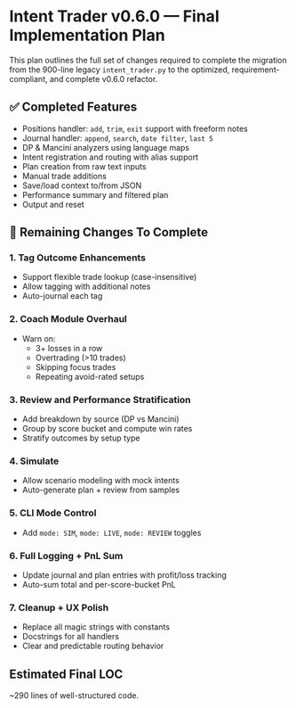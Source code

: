 # Intent Trader v0.6.0 — Final Implementation Plan

This plan outlines the full set of changes required to complete the migration from the 900-line legacy `intent_trader.py` to the optimized, requirement-compliant, and complete v0.6.0 refactor.

## ✅ Completed Features
- Positions handler: `add`, `trim`, `exit` support with freeform notes
- Journal handler: `append`, `search`, `date filter`, `last 5`
- DP & Mancini analyzers using language maps
- Intent registration and routing with alias support
- Plan creation from raw text inputs
- Manual trade additions
- Save/load context to/from JSON
- Performance summary and filtered plan
- Output and reset

## 🔧 Remaining Changes To Complete

### 1. Tag Outcome Enhancements
- Support flexible trade lookup (case-insensitive)
- Allow tagging with additional notes
- Auto-journal each tag

### 2. Coach Module Overhaul
- Warn on:
  - 3+ losses in a row
  - Overtrading (>10 trades)
  - Skipping focus trades
  - Repeating avoid-rated setups

### 3. Review and Performance Stratification
- Add breakdown by source (DP vs Mancini)
- Group by score bucket and compute win rates
- Stratify outcomes by setup type

### 4. Simulate
- Allow scenario modeling with mock intents
- Auto-generate plan + review from samples

### 5. CLI Mode Control
- Add `mode: SIM`, `mode: LIVE`, `mode: REVIEW` toggles

### 6. Full Logging + PnL Sum
- Update journal and plan entries with profit/loss tracking
- Auto-sum total and per-score-bucket PnL

### 7. Cleanup + UX Polish
- Replace all magic strings with constants
- Docstrings for all handlers
- Clear and predictable routing behavior

## Estimated Final LOC
~290 lines of well-structured code.
